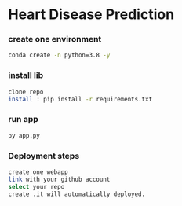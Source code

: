 # Heart Disease Prediction

### create one environment 
```bash
conda create -n python=3.8 -y   
```
### install lib
```bash
clone repo
install : pip install -r requirements.txt
```
### run app
```bash
py app.py
```
### Deployment steps

```bash
create one webapp 
link with your github account 
select your repo 
create .it will automatically deployed.
```
